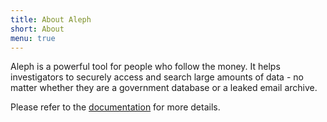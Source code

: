 ```yaml
---
title: About Aleph
short: About
menu: true
---
```


Aleph is a powerful tool for people who follow the money. It helps investigators to securely access and search large amounts of data - no matter whether they are a government database or a leaked email archive.

Please refer to the [documentation](https://docs.aleph.occrp.org/) for more details.
